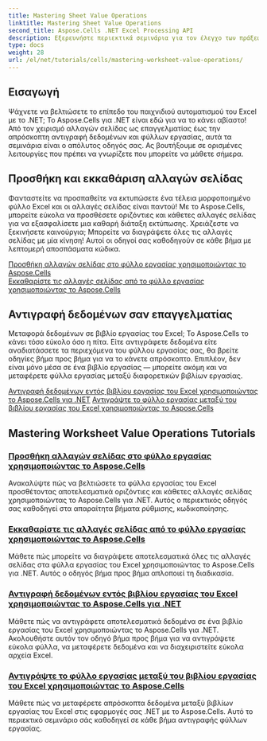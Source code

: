 ```yaml
---
title: Mastering Sheet Value Operations
linktitle: Mastering Sheet Value Operations
second_title: Aspose.Cells .NET Excel Processing API
description: Εξερευνήστε περιεκτικά σεμινάρια για τον έλεγχο των πράξεων τιμών φύλλου εργασίας στο Excel χρησιμοποιώντας το Aspose.Cells για .NET, συμπεριλαμβανομένης της προσθήκης και εκκαθάρισης αλλαγών σελίδας, αντιγραφής δεδομένων και πολλά άλλα.
type: docs
weight: 28
url: /el/net/tutorials/cells/mastering-worksheet-value-operations/
---
```

## Εισαγωγή

Ψάχνετε να βελτιώσετε το επίπεδο του παιχνιδιού αυτοματισμού του Excel με το .NET; Το Aspose.Cells για .NET είναι εδώ για να το κάνει αβίαστο! Από τον χειρισμό αλλαγών σελίδας ως επαγγελματίας έως την απρόσκοπτη αντιγραφή δεδομένων και φύλλων εργασίας, αυτά τα σεμινάρια είναι ο απόλυτος οδηγός σας. Ας βουτήξουμε σε ορισμένες λειτουργίες που πρέπει να γνωρίζετε που μπορείτε να μάθετε σήμερα.

## Προσθήκη και εκκαθάριση αλλαγών σελίδας  

Φανταστείτε να προσπαθείτε να εκτυπώσετε ένα τέλεια μορφοποιημένο φύλλο Excel και οι αλλαγές σελίδας είναι παντού! Με το Aspose.Cells, μπορείτε εύκολα να προσθέσετε οριζόντιες και κάθετες αλλαγές σελίδας για να εξασφαλίσετε μια καθαρή διάταξη εκτύπωσης. Χρειάζεστε να ξεκινήσετε καινούργια; Μπορείτε να διαγράψετε όλες τις αλλαγές σελίδας με μία κίνηση! Αυτοί οι οδηγοί σας καθοδηγούν σε κάθε βήμα με λεπτομερή αποσπάσματα κώδικα.  

[Προσθήκη αλλαγών σελίδας στο φύλλο εργασίας χρησιμοποιώντας το Aspose.Cells](./adding-page-breaks/)  
[Εκκαθαρίστε τις αλλαγές σελίδας από το φύλλο εργασίας χρησιμοποιώντας το Aspose.Cells](./clear-page-breaks/)  

## Αντιγραφή δεδομένων σαν επαγγελματίας  

Μεταφορά δεδομένων σε βιβλίο εργασίας του Excel; Το Aspose.Cells το κάνει τόσο εύκολο όσο η πίτα. Είτε αντιγράφετε δεδομένα είτε αναδιατάσσετε τα περιεχόμενα του φύλλου εργασίας σας, θα βρείτε οδηγίες βήμα προς βήμα για να το κάνετε απρόσκοπτο. Επιπλέον, δεν είναι μόνο μέσα σε ένα βιβλίο εργασίας — μπορείτε ακόμη και να μεταφέρετε φύλλα εργασίας μεταξύ διαφορετικών βιβλίων εργασίας.  

[Αντιγραφή δεδομένων εντός βιβλίου εργασίας του Excel χρησιμοποιώντας το Aspose.Cells για .NET](./copy-data-within-excel-workbook/) 
[Αντιγράψτε το φύλλο εργασίας μεταξύ του βιβλίου εργασίας του Excel χρησιμοποιώντας το Aspose.Cells](./copy-worksheet-between-workbooks/)  

## Mastering Worksheet Value Operations Tutorials
### [Προσθήκη αλλαγών σελίδας στο φύλλο εργασίας χρησιμοποιώντας το Aspose.Cells](./adding-page-breaks/)
Ανακαλύψτε πώς να βελτιώσετε τα φύλλα εργασίας του Excel προσθέτοντας αποτελεσματικά οριζόντιες και κάθετες αλλαγές σελίδας χρησιμοποιώντας το Aspose.Cells για .NET. Αυτός ο περιεκτικός οδηγός σας καθοδηγεί στα απαραίτητα βήματα ρύθμισης, κωδικοποίησης.
### [Εκκαθαρίστε τις αλλαγές σελίδας από το φύλλο εργασίας χρησιμοποιώντας το Aspose.Cells](./clear-page-breaks/)
Μάθετε πώς μπορείτε να διαγράψετε αποτελεσματικά όλες τις αλλαγές σελίδας στα φύλλα εργασίας του Excel χρησιμοποιώντας το Aspose.Cells για .NET. Αυτός ο οδηγός βήμα προς βήμα απλοποιεί τη διαδικασία.
### [Αντιγραφή δεδομένων εντός βιβλίου εργασίας του Excel χρησιμοποιώντας το Aspose.Cells για .NET](./copy-data-within-excel-workbook/)
Μάθετε πώς να αντιγράφετε αποτελεσματικά δεδομένα σε ένα βιβλίο εργασίας του Excel χρησιμοποιώντας το Aspose.Cells για .NET. Ακολουθήστε αυτόν τον οδηγό βήμα προς βήμα για να αντιγράψετε εύκολα φύλλα, να μεταφέρετε δεδομένα και να διαχειριστείτε εύκολα αρχεία Excel.
### [Αντιγράψτε το φύλλο εργασίας μεταξύ του βιβλίου εργασίας του Excel χρησιμοποιώντας το Aspose.Cells](./copy-worksheet-between-workbooks/)
Μάθετε πώς να μεταφέρετε απρόσκοπτα δεδομένα μεταξύ βιβλίων εργασίας του Excel στις εφαρμογές σας .NET με το Aspose.Cells. Αυτό το περιεκτικό σεμινάριο σάς καθοδηγεί σε κάθε βήμα αντιγραφής φύλλων εργασίας.